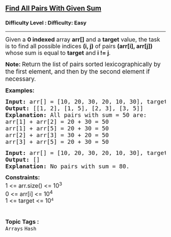 <h2><a href="https://www.geeksforgeeks.org/problems/find-all-pairs-with-given-sum/1?page=3&sortBy=latest">Find All Pairs With Given Sum</a></h2><h3>Difficulty Level : Difficulty: Easy</h3><hr><div class="problems_problem_content__Xm_eO"><p><span style="font-size: 18px;">Given a <strong>0 indexed</strong> array <strong>arr[]</strong> and a <strong>target</strong> value, the task is to find all possible indices <strong>(i, j)</strong> of pairs <strong>(arr[i], arr[j])</strong> whose sum is equal to <strong>target</strong> and <strong>i != j</strong>.</span></p>
<p><span style="font-size: 18px;"><strong>Note:&nbsp;</strong></span><span style="font-size: 14pt;">Return the list of pairs sorted lexicographically by the first element, and then by the second element if necessary.</span></p>
<p><strong style="font-size: 18px;">Examples:</strong></p>
<pre><span style="font-size: 18px;"><strong>Input: </strong></span><span style="font-size: 18px;">arr[] = [10, 20, 30, 20, 10, 30], target = 50 </span><span style="font-size: 18px;">
<strong>Output: </strong>[[1, 2], [1, 5], [2, 3], [3, 5]]<strong>
Explanation: </strong></span><span style="font-size: 18px;">All pairs with sum = 50 are:<br></span><span style="font-size: 18px;">arr[1] + arr[2] = 20 + 30 = 50 </span><br><span style="font-size: 18px;">arr[1] + arr[5] = 20 + 30 = 50 </span><br><span style="font-size: 18px;">arr[2] + arr[3] = 30 + 20 = 50 </span><br><span style="font-size: 18px;">arr[3] + arr[5] = 20 + 30 = 50</span></pre>
<pre><span style="font-size: 18px;"><strong>Input: </strong></span><span style="font-size: 18px;">arr[] = [10, 20, 30, 20, 10, 30], target = 80 </span><span style="font-size: 18px;">
<strong>Output: </strong>[]<strong>
Explanation: </strong></span><span style="font-size: 18px;">No pairs with sum = 80.</span></pre>
<p><span style="font-size: 18px;"><strong>Constraints:<br></strong>1 &lt;= arr.size() &lt;= 10<sup>3</sup><strong><br></strong></span><span style="font-size: 18px;">0 &lt;= arr[i] </span><span style="font-size: 18px;">&lt;= 10<sup>4<br></sup></span><span style="font-size: 18px;">1 &lt;= target &lt;= 10</span><sup>4</sup></p></div><br><p><span style=font-size:18px><strong>Topic Tags : </strong><br><code>Arrays</code>&nbsp;<code>Hash</code>&nbsp;